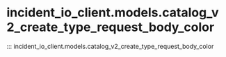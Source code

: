 # incident_io_client.models.catalog_v2_create_type_request_body_color

::: incident_io_client.models.catalog_v2_create_type_request_body_color

